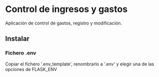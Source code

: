 # Control de ingresos y gastos


Aplicación de control de gastos, registro y modificación.

## Instalar

### Fichero .env

Copiar el fichero '.env_template', renombrarlo a '.env' y elegir una de las opciones de FLASK_ENV